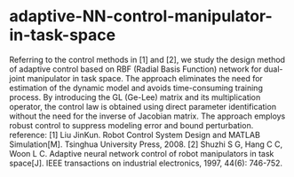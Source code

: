# adaptive-NN-control-manipulator-in-task-space
Referring to the control methods in [1] and [2], we study the design method of adaptive control based on RBF (Radial Basis Function) network for dual-joint manipulator in task space. The approach eliminates the need for estimation of the dynamic model and avoids time-consuming training process. By introducing the GL (Ge-Lee) matrix and its multiplication operator, the control law is obtained using direct parameter identification without the need for the inverse of Jacobian matrix. The approach employs robust control to suppress modeling error and bound perturbation.
reference: 
[1] Liu JinKun. Robot Control System Design and MATLAB Simulation[M]. Tsinghua University Press, 2008.
[2] Shuzhi S G, Hang C C, Woon L C. Adaptive neural network control of robot manipulators in task space[J]. IEEE transactions on industrial electronics, 1997, 44(6): 746-752.